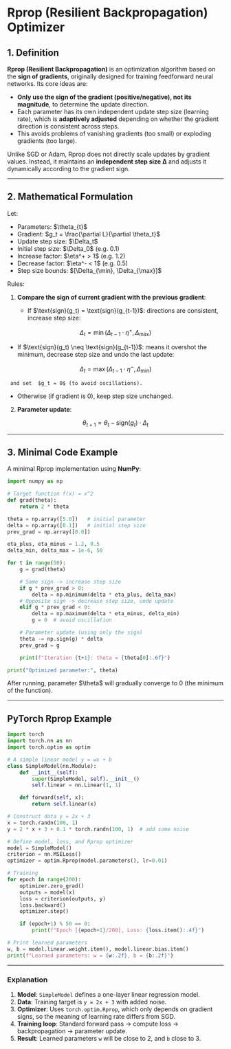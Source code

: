 # Rprop (Resilient Backpropagation) Optimizer

## 1. Definition

**Rprop (Resilient Backpropagation)** is an optimization algorithm based on the **sign of gradients**, originally designed for training feedforward neural networks.
Its core ideas are:

* **Only use the sign of the gradient (positive/negative), not its magnitude**, to determine the update direction.
* Each parameter has its own independent update step size (learning rate), which is **adaptively adjusted** depending on whether the gradient direction is consistent across steps.
* This avoids problems of vanishing gradients (too small) or exploding gradients (too large).

Unlike SGD or Adam, Rprop does not directly scale updates by gradient values. Instead, it maintains an **independent step size Δ** and adjusts it dynamically according to the gradient sign.

---

## 2. Mathematical Formulation

Let:

* Parameters: \$\theta\_{t}\$
* Gradient: \$g\_t = \frac{\partial L}{\partial \theta\_t}\$
* Update step size: \$\Delta\_t\$
* Initial step size: \$\Delta\_0\$ (e.g. 0.1)
* Increase factor: \$\eta^+ > 1\$ (e.g. 1.2)
* Decrease factor: \$\eta^- < 1\$ (e.g. 0.5)
* Step size bounds: $\[\Delta\_{\min}, \Delta\_{\max}]\$

Rules:

1. **Compare the sign of current gradient with the previous gradient**:

   * If \$\text{sign}(g\_t) = \text{sign}(g\_{t-1})\$: directions are consistent, increase step size:

$$
\Delta_t = \min(\Delta_{t-1} \cdot \eta^+, \Delta_{\max})
$$

* If \$\text{sign}(g\_t) \neq \text{sign}(g\_{t-1})\$: means it overshot the minimum, decrease step size and undo the last update:

$$
\Delta_t = \max(\Delta_{t-1} \cdot \eta^-, \Delta_{\min})
$$

```
 and set  $g_t = 0$ (to avoid oscillations).  
```

* Otherwise (if gradient is 0), keep step size unchanged.

2. **Parameter update**:

$$
\theta_{t+1} = \theta_t - \text{sign}(g_t) \cdot \Delta_t
$$

---

## 3. Minimal Code Example

A minimal Rprop implementation using **NumPy**:

```python
import numpy as np

# Target function f(x) = x^2
def grad(theta):
    return 2 * theta

theta = np.array([5.0])   # initial parameter
delta = np.array([0.1])   # initial step size
prev_grad = np.array([0.0])

eta_plus, eta_minus = 1.2, 0.5
delta_min, delta_max = 1e-6, 50

for t in range(50):
    g = grad(theta)

    # Same sign -> increase step size
    if g * prev_grad > 0:
        delta = np.minimum(delta * eta_plus, delta_max)
    # Opposite sign -> decrease step size, undo update
    elif g * prev_grad < 0:
        delta = np.maximum(delta * eta_minus, delta_min)
        g = 0  # avoid oscillation

    # Parameter update (using only the sign)
    theta -= np.sign(g) * delta
    prev_grad = g

    print(f"Iteration {t+1}: theta = {theta[0]:.6f}")

print("Optimized parameter:", theta)
```

After running, parameter \$\theta\$ will gradually converge to 0 (the minimum of the function).

---

## PyTorch Rprop Example

```python
import torch
import torch.nn as nn
import torch.optim as optim

# A simple linear model y = wx + b
class SimpleModel(nn.Module):
    def __init__(self):
        super(SimpleModel, self).__init__()
        self.linear = nn.Linear(1, 1)

    def forward(self, x):
        return self.linear(x)

# Construct data y = 2x + 3
x = torch.randn(100, 1)
y = 2 * x + 3 + 0.1 * torch.randn(100, 1)  # add some noise

# Define model, loss, and Rprop optimizer
model = SimpleModel()
criterion = nn.MSELoss()
optimizer = optim.Rprop(model.parameters(), lr=0.01)

# Training
for epoch in range(200):
    optimizer.zero_grad()
    outputs = model(x)
    loss = criterion(outputs, y)
    loss.backward()
    optimizer.step()

    if (epoch+1) % 50 == 0:
        print(f"Epoch [{epoch+1}/200], Loss: {loss.item():.4f}")

# Print learned parameters
w, b = model.linear.weight.item(), model.linear.bias.item()
print(f"Learned parameters: w = {w:.2f}, b = {b:.2f}")
```

---

### Explanation

1. **Model**: `SimpleModel` defines a one-layer linear regression model.
2. **Data**: Training target is `y = 2x + 3` with added noise.
3. **Optimizer**: Uses `torch.optim.Rprop`, which only depends on gradient signs, so the meaning of learning rate differs from SGD.
4. **Training loop**: Standard forward pass → compute loss → backpropagation → parameter update.
5. **Result**: Learned parameters `w` will be close to 2, and `b` close to 3.


